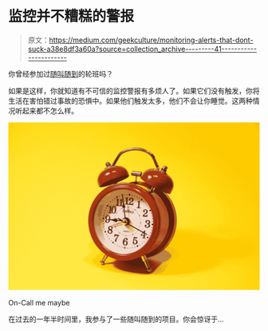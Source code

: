 # 监控并不糟糕的警报

> 原文：<https://medium.com/geekculture/monitoring-alerts-that-dont-suck-a38e8df3a60a?source=collection_archive---------41----------------------->

你曾经参加过[随叫随到](https://www.pagerduty.com/resources/learn/call-rotations-schedules/)的轮班吗？

如果是这样，你就知道有不可信的监控警报有多烦人了。如果它们没有触发，你将生活在害怕错过事故的恐惧中。如果他们触发太多，他们不会让你睡觉。这两种情况听起来都不怎么样。

![](img/8806055ad4a4af618f47825015ea9b40.png)

On-Call me maybe

在过去的一年半时间里，我参与了一些随叫随到的项目。你会惊讶于…